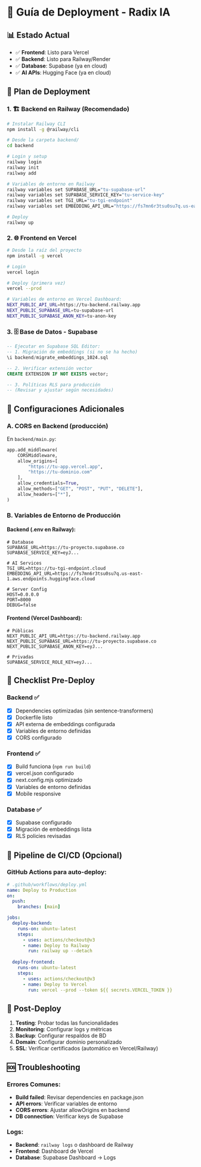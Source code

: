 # 🚀 Guía de Deployment - Radix IA

## 📊 Estado Actual
- ✅ **Frontend**: Listo para Vercel
- ✅ **Backend**: Listo para Railway/Render
- ✅ **Database**: Supabase (ya en cloud)
- ✅ **AI APIs**: Hugging Face (ya en cloud)

## 🎯 Plan de Deployment

### 1. 🏗️ Backend en Railway (Recomendado)

```bash
# Instalar Railway CLI
npm install -g @railway/cli

# Desde la carpeta backend/
cd backend

# Login y setup
railway login
railway init
railway add

# Variables de entorno en Railway
railway variables set SUPABASE_URL="tu-supabase-url"
railway variables set SUPABASE_SERVICE_KEY="tu-service-key"
railway variables set TGI_URL="tu-tgi-endpoint"
railway variables set EMBEDDING_API_URL="https://fs7mn6r3tsu0su7q.us-east-1.aws.endpoints.huggingface.cloud"

# Deploy
railway up
```

### 2. 🌐 Frontend en Vercel

```bash
# Desde la raíz del proyecto
npm install -g vercel

# Login
vercel login

# Deploy (primera vez)
vercel --prod

# Variables de entorno en Vercel Dashboard:
NEXT_PUBLIC_API_URL=https://tu-backend.railway.app
NEXT_PUBLIC_SUPABASE_URL=tu-supabase-url
NEXT_PUBLIC_SUPABASE_ANON_KEY=tu-anon-key
```

### 3. 🗄️ Base de Datos - Supabase

```sql
-- Ejecutar en Supabase SQL Editor:
-- 1. Migración de embeddings (si no se ha hecho)
\i backend/migrate_embeddings_1024.sql

-- 2. Verificar extensión vector
CREATE EXTENSION IF NOT EXISTS vector;

-- 3. Políticas RLS para producción
-- (Revisar y ajustar según necesidades)
```

## 🔧 Configuraciones Adicionales

### A. CORS en Backend (producción)
En `backend/main.py`:
```python
app.add_middleware(
    CORSMiddleware,
    allow_origins=[
        "https://tu-app.vercel.app",
        "https://tu-dominio.com"
    ],
    allow_credentials=True,
    allow_methods=["GET", "POST", "PUT", "DELETE"],
    allow_headers=["*"],
)
```

### B. Variables de Entorno de Producción

#### Backend (.env en Railway):
```env
# Database
SUPABASE_URL=https://tu-proyecto.supabase.co
SUPABASE_SERVICE_KEY=eyJ...

# AI Services
TGI_URL=https://tu-tgi-endpoint.cloud
EMBEDDING_API_URL=https://fs7mn6r3tsu0su7q.us-east-1.aws.endpoints.huggingface.cloud

# Server Config
HOST=0.0.0.0
PORT=8000
DEBUG=false
```

#### Frontend (Vercel Dashboard):
```env
# Públicas
NEXT_PUBLIC_API_URL=https://tu-backend.railway.app
NEXT_PUBLIC_SUPABASE_URL=https://tu-proyecto.supabase.co
NEXT_PUBLIC_SUPABASE_ANON_KEY=eyJ...

# Privadas
SUPABASE_SERVICE_ROLE_KEY=eyJ...
```

## 🚦 Checklist Pre-Deploy

### Backend ✅
- [x] Dependencies optimizadas (sin sentence-transformers)
- [x] Dockerfile listo
- [x] API externa de embeddings configurada
- [x] Variables de entorno definidas
- [x] CORS configurado

### Frontend ✅
- [x] Build funciona (`npm run build`)
- [x] vercel.json configurado
- [x] next.config.mjs optimizado
- [x] Variables de entorno definidas
- [x] Mobile responsive

### Database ✅
- [x] Supabase configurado
- [x] Migración de embeddings lista
- [x] RLS policies revisadas

## 🔄 Pipeline de CI/CD (Opcional)

### GitHub Actions para auto-deploy:
```yaml
# .github/workflows/deploy.yml
name: Deploy to Production
on:
  push:
    branches: [main]

jobs:
  deploy-backend:
    runs-on: ubuntu-latest
    steps:
      - uses: actions/checkout@v3
      - name: Deploy to Railway
        run: railway up --detach
        
  deploy-frontend:
    runs-on: ubuntu-latest
    steps:
      - uses: actions/checkout@v3
      - name: Deploy to Vercel
        run: vercel --prod --token ${{ secrets.VERCEL_TOKEN }}
```

## 🎉 Post-Deploy

1. **Testing**: Probar todas las funcionalidades
2. **Monitoring**: Configurar logs y métricas
3. **Backup**: Configurar respaldos de BD
4. **Domain**: Configurar dominio personalizado
5. **SSL**: Verificar certificados (automático en Vercel/Railway)

## 🆘 Troubleshooting

### Errores Comunes:
- **Build failed**: Revisar dependencies en package.json
- **API errors**: Verificar variables de entorno
- **CORS errors**: Ajustar allowOrigins en backend
- **DB connection**: Verificar keys de Supabase

### Logs:
- **Backend**: `railway logs` o dashboard de Railway
- **Frontend**: Dashboard de Vercel
- **Database**: Supabase Dashboard → Logs